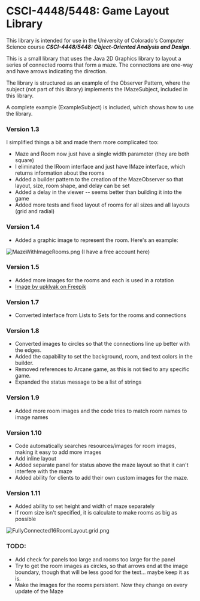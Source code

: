 # CSCI-4448/5448: Game Layout Library

This library is intended for use in the University of Colorado's Computer Science
course ___CSCI-4448/5448: Object-Oriented Analysis and Design___.

This is a small library that uses the Java 2D Graphics library to
layout a series of connected rooms that form a maze. The connections are
one-way and have arrows indicating the direction.

The library is structured as an example of the Observer Pattern,
where the subject (not part of this library) implements the 
IMazeSubject, included in this library.

A complete example (ExampleSubject) is included, which shows 
how to use the library.

### Version 1.3

I simplified things a bit and made them more complicated too:
* Maze and Room now just have a single width parameter (they are both square)
* I eliminated the IRoom interface and just have IMaze interface, which returns information about the rooms
* Added a builder pattern to the creation of the MazeObserver so that layout, size, room shape, and delay can be set
* Added a delay in the viewer -- seems better than building it into the game
* Added more tests and fixed layout of rooms for all sizes and all layouts (grid and radial)

### Version 1.4

* Added a graphic image to represent the room. Here's an example:

![MazeWithImageRooms.png](sampleLayouts%2FMazeWithImageRooms.png) 
(I have a free account here)

### Version 1.5

* Added more images for the rooms and each is used in a rotation
* <a href="https://www.freepik.com/free-vector/underground-waterfall-cave-scenery-landscape-water-stream-fall-from-rocky-cliff-mountain-lake-falling-river-jet-cascade-pour-from-pond-with-stones-around-cartoon-vector-background_20514441.htm#from_view=detail_alsolike">Image by upklyak on Freepik</a>

### Version 1.7

* Converted interface from Lists to Sets for the rooms and connections

### Version 1.8

* Converted images to circles so that the connections line up better with the edges.
* Added the capability to set the background, room, and text colors in the builder.
* Removed references to Arcane game, as this is not tied to any specific game.
* Expanded the status message to be a list of strings

### Version 1.9

* Added more room images and the code tries to match room names to image names

### Version 1.10
* Code automatically searches resources/images for room images, making it easy to add more images
* Add inline layout
* Added separate panel for status above the maze layout so that it can't interfere with the maze 
* Added ability for clients to add their own custom images for the maze.

### Version 1.11
* Added ability to set height and width of maze separately
* If room size isn't specified, it is calculate to make rooms as big as possible

![FullyConnected16RoomLayout.grid.png](sampleLayouts/FullyConnected16RoomLayout.grid.png)


### TODO:
* Add check for panels too large and rooms too large for the panel
* Try to get the room images as circles, so that arrows end at the image boundary, though that will be less good for the text... maybe keep it as is.
* Make the images for the rooms persistent. Now they change on every update of the Maze
